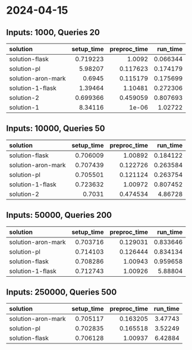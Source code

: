 # 2024-04-15

## Inputs: 1000, Queries 20

| solution           |   setup_time |   preproc_time |   run_time |
|:-------------------|-------------:|---------------:|-----------:|
| solution-flask     |     0.719223 |       1.0092   |   0.066344 |
| solution-pl        |     5.98207  |       0.117623 |   0.174179 |
| solution-aron-mark |     0.6945   |       0.115179 |   0.175699 |
| solution-1-flask   |     1.39464  |       1.10481  |   0.272306 |
| solution-2         |     0.699366 |       0.459059 |   0.807693 |
| solution-1         |     8.34116  |       1e-06    |   1.02722  |

## Inputs: 10000, Queries 50

| solution           |   setup_time |   preproc_time |   run_time |
|:-------------------|-------------:|---------------:|-----------:|
| solution-flask     |     0.706009 |       1.00892  |   0.184122 |
| solution-aron-mark |     0.707439 |       0.122726 |   0.263584 |
| solution-pl        |     0.705501 |       0.121124 |   0.263754 |
| solution-1-flask   |     0.723632 |       1.00972  |   0.807452 |
| solution-2         |     0.7031   |       0.474534 |   4.86728  |

## Inputs: 50000, Queries 200

| solution           |   setup_time |   preproc_time |   run_time |
|:-------------------|-------------:|---------------:|-----------:|
| solution-aron-mark |     0.703716 |       0.129031 |   0.833646 |
| solution-pl        |     0.714103 |       0.126444 |   0.834134 |
| solution-flask     |     0.708286 |       1.00943  |   0.959658 |
| solution-1-flask   |     0.712743 |       1.00926  |   5.88804  |

## Inputs: 250000, Queries 500

| solution           |   setup_time |   preproc_time |   run_time |
|:-------------------|-------------:|---------------:|-----------:|
| solution-aron-mark |     0.705117 |       0.163205 |    3.47743 |
| solution-pl        |     0.702835 |       0.165518 |    3.52249 |
| solution-flask     |     0.706128 |       1.00937  |    6.42884 |